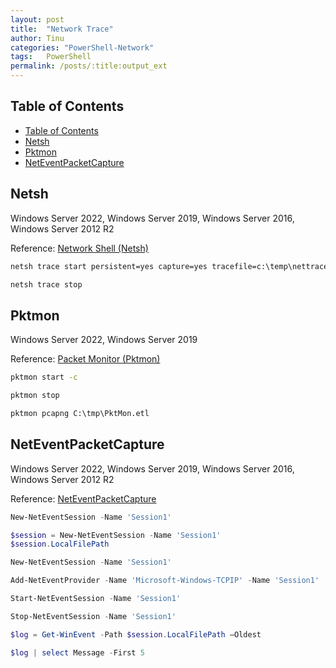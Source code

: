 ```yaml
---
layout: post
title:  "Network Trace"
author: Tinu
categories: "PowerShell-Network"
tags:   PowerShell
permalink: /posts/:title:output_ext
---
```


## Table of Contents

- [Table of Contents](#table-of-contents)
- [Netsh](#netsh)
- [Pktmon](#pktmon)
- [NetEventPacketCapture](#neteventpacketcapture)

## Netsh

Windows Server 2022, Windows Server 2019, Windows Server 2016, Windows Server 2012 R2

Reference: [Network Shell (Netsh)](https://docs.microsoft.com/en-us/windows-server/networking/technologies/netsh/netsh)

````cmd
netsh trace start persistent=yes capture=yes tracefile=c:\temp\nettrace-boot.etl
````

````cmd
netsh trace stop
````

## Pktmon

Windows Server 2022, Windows Server 2019

Reference: [Packet Monitor (Pktmon)](https://docs.microsoft.com/en-us/windows-server/networking/technologies/pktmon/pktmon)

````cmd
pktmon start -c
````

````cmd
pktmon stop
````

````cmd
pktmon pcapng C:\tmp\PktMon.etl
````

## NetEventPacketCapture

Windows Server 2022, Windows Server 2019, Windows Server 2016, Windows Server 2012 R2

Reference: [NetEventPacketCapture](https://docs.microsoft.com/en-us/powershell/module/neteventpacketcapture/?view=windowsserver2022-ps)

````powershell
New-NetEventSession -Name 'Session1'
````

````powershell
$session = New-NetEventSession -Name 'Session1'
$session.LocalFilePath
````

````powershell
New-NetEventSession -Name 'Session1'
````

````powershell
Add-NetEventProvider -Name 'Microsoft-Windows-TCPIP' -Name 'Session1'
````

````powershell
Start-NetEventSession -Name 'Session1'
````

````powershell
Stop-NetEventSession -Name 'Session1'
````

````powershell
$log = Get-WinEvent -Path $session.LocalFilePath –Oldest
````

````powershell
$log | select Message -First 5
````

